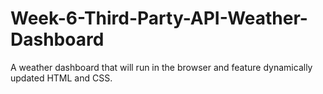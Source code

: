 # Week-6-Third-Party-API-Weather-Dashboard
A weather dashboard that will run in the browser and feature dynamically updated HTML and CSS.
